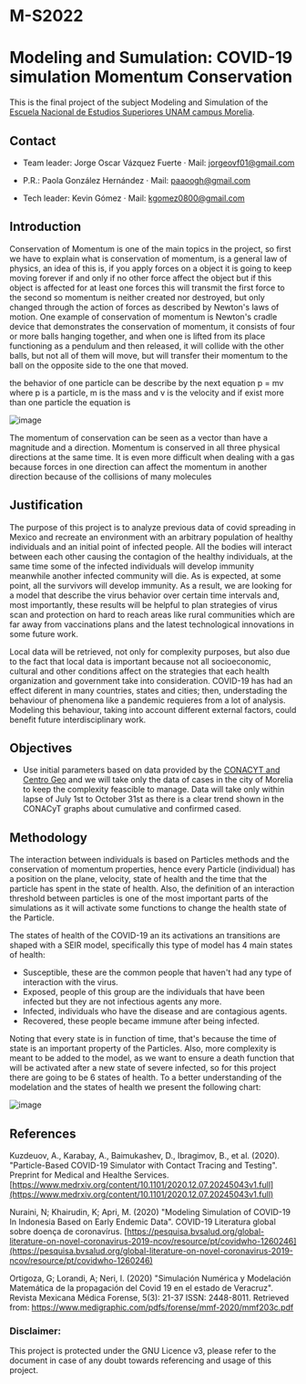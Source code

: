 # M-S2022
# Modeling and Sumulation: COVID-19 simulation Momentum Conservation
This is the final project of the subject Modeling and Simulation of the [Escuela Nacional de Estudios Superiores UNAM campus Morelia](https://www.enesmorelia.unam.mx/).

## Contact

- Team leader: Jorge Oscar Vázquez Fuerte 
     · Mail: jorgeovf01@gmail.com 
     
- P.R.: Paola González Hernández
     · Mail: paaoogh@gmail.com

- Tech leader: Kevin Gómez 
     · Mail: kgomez0800@gmail.com
     


## Introduction

Conservation of Momentum is one of the main topics in the project, so first we have to explain what is conservation of momentum, is a general law of physics, an idea of this is, if you apply forces on a object it is going to keep moving forever if and only if no other force affect the object but if this object is affected for at least one forces this will transmit the first force to the second so momentum is neither created nor destroyed, but only changed through the action of forces as described by Newton's laws of motion.
One example of conservation of momentum is Newton's cradle device that demonstrates the conservation of momentum, it consists of four or more balls hanging together, and when one is lifted from its place functioning as a pendulum and then released, it will collide with the other balls, but not all of them will move, but will transfer their momentum to the ball on the opposite side to the one that moved.

the behavior of one particle can be describe by the next equation p = mv where p is a particle, m is the mass and v is the velocity and if exist more than one particle the equation is  

![image](https://user-images.githubusercontent.com/79944448/146283321-2b0f55a3-bd9d-41d0-a257-92d761413ddb.png) 

The momentum of conservation can be seen as a vector than have a magnitude and a direction. Momentum is conserved in all three physical directions at the same time. It is even more difficult when dealing with a gas because forces in one direction can affect the momentum in another direction because of the collisions of many molecules





## Justification

The purpose of this project is to analyze previous data of covid spreading in Mexico and recreate an environment with an arbitrary population of healthy individuals and an initial point of infected people. All the bodies will interact between each other causing the contagion of the healthy individuals, at the same time some of the infected individuals will develop immunity meanwhile another infected community will die. As is expected, at some point, all the survivors will develop immunity.  As a result, we are looking for a model that describe the virus behavior over certain time intervals and, most importantly, these results will be helpful to plan strategies of virus scan and protection on hard to reach areas like rural communities which are far away from vaccinations plans and the latest technological innovations in some future work.

Local data will be retrieved, not only for complexity purposes, but also due to the fact that local data is important because not all socioeconomic, cultural and other conditions affect on the strategies that each health organization and government take into consideration. COVID-19 has had an effect diferent in many countries, states and cities; then, understading the behaviour of phenomena like a pandemic requieres from a lot of analysis. Modeling this behaviour, taking into account different external factors, could benefit future interdisciplinary work.

## Objectives

* Use initial parameters based on data provided by the [CONACYT and Centro Geo](https://datos.covid-19.conacyt.mx/) and we will take only the data of cases in the city of Morelia to keep the complexity feascible to manage. Data will take only within lapse of July 1st to October 31st as there is a clear trend shown in the CONACyT graphs about cumulative and confirmed cased.



## Methodology

The interaction between individuals is based on Particles methods and the conservation of momentum properties, hence every Particle (individual) has a position on the plane, velocity, state of health and the time that the particle has spent in the state of health. Also, the definition of an interaction threshold between particles is one of the most important parts of the simulations as it will activate some functions to change the health state of the Particle.

The states of health of the COVID-19 an its activations  an transitions are shaped with a SEIR model, specifically this type of model has 4 main states of health:
* Susceptible, these are the common people that haven't had any type of interaction with the virus.
* Exposed, people of this group are the individuals that have been infected but they are not infectious agents any more.
* Infected, individuals who have the disease and are contagious agents.
* Recovered, these people became immune after being infected.

Noting that every state is in function of time, that's because the time of state is an important property of the Particles. Also, more complexity is meant to be added to the model, as we want to ensure a death function that will be activated after a new state of severe infected, so for this project there are going to be 6 states of health. To a better understanding of the modelation and the states of health we present the following chart:

![image](https://i.ibb.co/m0Vwpjm/seir-diagram.png)

## References
Kuzdeuov, A., Karabay, A., Baimukashev, D., Ibragimov, B., et al. (2020). "Particle-Based COVID-19 Simulator with Contact Tracing and Testing". Preprint for Medical and Healthe Services. [https://www.medrxiv.org/content/10.1101/2020.12.07.20245043v1.full](https://www.medrxiv.org/content/10.1101/2020.12.07.20245043v1.full)


Nuraini, N; Khairudin, K; Apri, M. (2020) "Modeling Simulation of COVID-19 In Indonesia Based on Early Endemic Data". COVID-19 Literatura global sobre doença de coronavírus. [https://pesquisa.bvsalud.org/global-literature-on-novel-coronavirus-2019-ncov/resource/pt/covidwho-1260246](https://pesquisa.bvsalud.org/global-literature-on-novel-coronavirus-2019-ncov/resource/pt/covidwho-1260246)

Ortigoza, G; Lorandi, A; Neri, I. (2020) "Simulación Numérica y Modelación Matemática de la propagación del Covid 19 en el estado de Veracruz". Revista Mexicana Médica Forense, 5(3): 21-37 ISSN: 2448-8011. Retrieved from: https://www.medigraphic.com/pdfs/forense/mmf-2020/mmf203c.pdf



### Disclaimer: 
This project is protected under the GNU Licence v3, please refer to the document in case of any doubt towards referencing and usage of this project.
